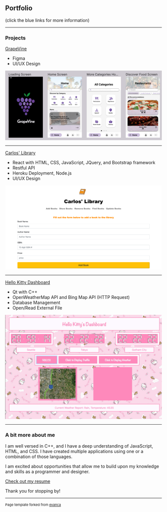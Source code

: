 ## Portfolio
(click the blue links for more information) 

---

### Projects

[GrapeVine](/grapevine)
* Figma
* UI/UX Design
<img src="images/grapevine.png?raw=true"/>

---
[Carlos' Library](/carlos)
* React with HTML, CSS, JavaScript, JQuery, and Bootstrap framework
* Restful API
* Heroku Deployment, Node.js
* UI/UX Design
<img src="images/carlosLibrary.png?raw=true"/>

---
[Hello Kitty Dashboard](/dashboard)
* Qt with C++
* OpenWeatherMap API and Bing Map API (HTTP Request)
* Database Management
* Open/Read External File
<img src="images/dashboard.png?raw=true"/>

---
### A bit more about me

I am well versed in C++, and I have a deep understanding of JavaScript, HTML, and CSS. I have created multiple 
applications using one or a combination of those languages. 

I am excited about opportunities that allow me to build upon my knowledge and skills as a programmer and designer. 

 <a href="https://www.figma.com/file/3uBzFPSDEXoZOD7q076Zwh/Feb-2021-Resume?node-id=0%3A1">Check out my resume</a> 

Thank you for stopping by!

---
<p style="font-size:11px">Page template forked from <a href="https://github.com/evanca/quick-portfolio">evanca</a></p>
<!-- Remove above link if you don't want to attibute -->
